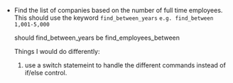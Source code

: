 * Find the list of companies based on the number of full time employees.  This should use the keyword `find_between_years`
    `e.g. find_between 1,001-5,000`

  should find_between_years be find_employees_between

  Things I would do differently: 

  1. use a switch statemeint to handle the different commands instead of if/else control.